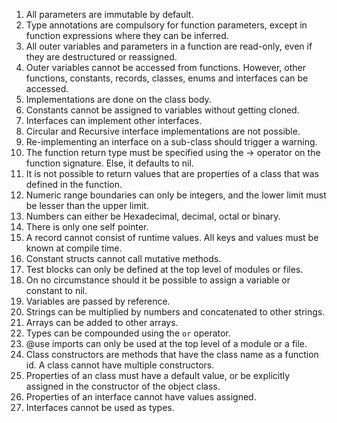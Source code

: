 1. All parameters are immutable by default.
2. Type annotations are compulsory for function parameters, except in function expressions where they can be inferred.
3. All outer variables and parameters in a function are read-only, even if they are destructured or reassigned.
4. Outer variables cannot be accessed from functions. However, other functions, constants, records, classes, enums and interfaces can be accessed.
5. Implementations are done on the class body.
6. Constants cannot be assigned to variables without getting cloned.
7. Interfaces can implement other interfaces.
8. Circular and Recursive interface implementations are not possible.
9. Re-implementing an interface on a sub-class should trigger a warning.
10. The function return type must be specified using the -> operator on the function signature. Else, it defaults to nil.
11. It is not possible to return values that are properties of a class that was defined in the function.
12. Numeric range boundaries can only be integers, and the lower limit must be lesser than the upper limit.
13. Numbers can either be Hexadecimal, decimal, octal or binary.
14. There is only one self pointer.
15. A record cannot consist of runtime values. All keys and values must be known at compile time.
16. Constant structs cannot call mutative methods.
17. Test blocks can only be defined at the top level of modules or files.
18. On no circumstance should it be possible to assign a variable or constant to nil.
19. Variables are passed by reference.
20. Strings can be multiplied by numbers and concatenated to other strings.
21. Arrays can be added to other arrays.
22. Types can be compounded using the `or` operator.
23. @use imports can only be used at the top level of a module or a file.
24. Class constructors are methods that have the class name as a function id. A class cannot have multiple constructors.
25. Properties of an class must have a default value, or be explicitly assigned in the constructor of the object class.
26. Properties of an interface cannot have values assigned.
27. Interfaces cannot be used as types.
